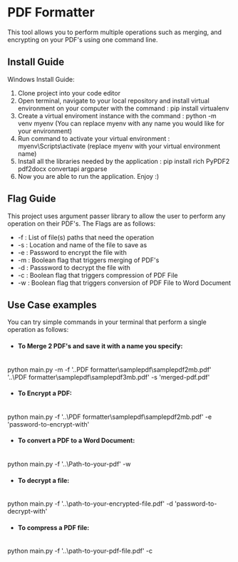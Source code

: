 # PDF Formatter
This tool allows you to perform multiple operations such as merging, and encrypting on your PDF's using one command line.

## Install Guide

Windows Install Guide:
1) Clone project into your code editor
2) Open terminal, navigate to your local repository and install virtual environment on your computer with the command : pip install virtualenv
3) Create a virtual enviroment instance with the command :  python -m venv myenv (You can replace myenv with any name you would like for your environment)
4) Run command to activate your virtual environment : myenv\Scripts\activate (replace myenv with your virtual environment name)
5) Install all the libraries needed by the application : pip install rich PyPDF2 pdf2docx convertapi argparse
6) Now you are able to run the application. Enjoy :)


## Flag Guide
This project uses argument passer library to allow the user to perform any operation on their PDF's. The Flags are as follows:
  - -f : List of file(s) paths that need the operation <br>
  - -s : Location and name of the file to save as <br>
  - -e : Password to encrypt the file with <br>
  - -m : Boolean flag that triggers merging of PDF's <br>
  - -d : Passsword to decrypt the file with <br>
  - -c : Boolean flag that triggers compression of PDF File <br>
  - -w : Boolean flag that triggers conversion of PDF File to Word Document <br>

  ## Use Case examples
  You can try simple commands in your terminal that perform a single operation as follows: 

  - #### To Merge 2 PDF's and save it with a name you specify:<br>
  <br>
python main.py -m -f '..PDF formatter\samplepdf\samplepdf2mb.pdf' '..\PDF formatter\samplepdf\samplepdf3mb.pdf' -s 'merged-pdf.pdf'

 - #### To Encrypt a PDF:<br>
  <br>
  python main.py -f '..\PDF formatter\samplepdf\samplepdf2mb.pdf' -e 'password-to-encrypt-with'
  
  - #### To convert a PDF to a Word Document:<br>
  <br>
  python main.py -f '..\Path-to-your-pdf' -w
  
  - #### To decrypt a file:<br>
  <br>
  python main.py -f '..\path-to-your-encrypted-file.pdf' -d 'password-to-decrypt-with'
  
  - #### To compress a PDF file:<br>
  <br>
  python main.py -f '..\path-to-your-pdf-file.pdf' -c

  
